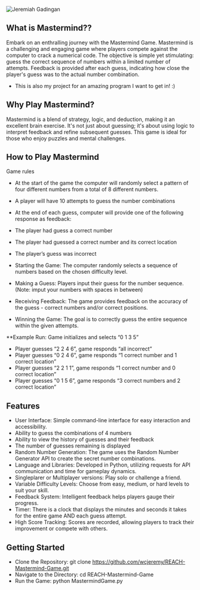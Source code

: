 ![Jeremiah Gadingan](https://github.com/wcjeremy/REACH-Mastermind-Game/assets/116251775/4b029c04-4792-4272-a575-68d559ad0ecd)



## What is Mastermind??
 
Embark on an enthralling journey with the Mastermind Game. Mastermind is a challenging and engaging game where players compete against the computer to crack a numerical code. The objective is simple yet stimulating: guess the correct sequence of numbers within a limited number of attempts. Feedback is provided after each guess, indicating how close the player's guess was to the actual number combination. 
* This is also my project for an amazing program I want to get in! :)

## Why Play Mastermind?

Mastermind is a blend of strategy, logic, and deduction, making it an excellent brain exercise. It's not just about guessing; it's about using logic to interpret feedback and refine subsequent guesses. This game is ideal for those who enjoy puzzles and mental challenges.

## How to Play Mastermind 

Game rules
*	At the start of the game the computer will randomly select a pattern of four different numbers from a total of 8 different numbers.
*	A player will have 10 attempts to guess the number combinations
*	At the end of each guess, computer will provide one of the following response as feedback:
*	The player had guess a correct number
*	The player had guessed a correct number and its correct location
*	The player’s guess was incorrect

* Starting the Game: The computer randomly selects a sequence of numbers based on the chosen difficulty level.
* Making a Guess: Players input their guess for the number sequence. (Note: imput your numbers with spaces in between)
* Receiving Feedback: The game provides feedback on the accuracy of the guess - correct numbers and/or correct positions.
* Winning the Game: The goal is to correctly guess the entire sequence within the given attempts.

**Example Run:
Game initializes and selects “0 1 3 5”
* Player guesses “2 2 4 6”, game responds “all incorrect”
* Player guesses “0 2 4 6”, game responds “1 correct number and 1 correct location”
* Player guesses “2 2 1 1”, game responds “1 correct number and 0 correct location”
* Player guesses “0 1 5 6”, game responds “3 correct numbers and 2 correct location”


## Features

* User Interface: Simple command-line interface for easy interaction and accessibility.
* Ability to guess the combinations of 4 numbers
* Ability to view the history of guesses and their feedback
* The number of guesses remaining is displayed
* Random Number Generation: The game uses the Random Number Generator API to create the secret number combinations.
* Language and Libraries: Developed in Python, utilizing requests for API communication and time for gameplay dynamics.
* Singleplarer or Multiplayer versions: Play solo or challenge a friend.
* Variable Difficulty Levels: Choose from easy, medium, or hard levels to suit your skill.
* Feedback System: Intelligent feedback helps players gauge their progress.
* Timer: There is a clock that displays the minutes and seconds it takes for the entire game AND each guess attempt.
* High Score Tracking: Scores are recorded, allowing players to track their improvement or compete with others.

## Getting Started

* Clone the Repository: git clone https://github.com/wcjeremy/REACH-Mastermind-Game.git 
* Navigate to the Directory: cd REACH-Mastermind-Game
* Run the Game: python MastermindGame.py
